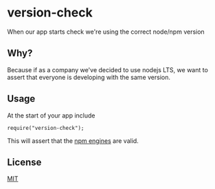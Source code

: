 # version-check
When our app starts check we're using the correct node/npm version


## Why?
Because if as a company we've decided to use nodejs LTS, we want to assert that everyone is developing with the same version.


## Usage
At the start of your app include

    require("version-check");

This will assert that the [npm engines](https://docs.npmjs.com/files/package.json#engines) are valid.


## License
[MIT](LICENSE)
